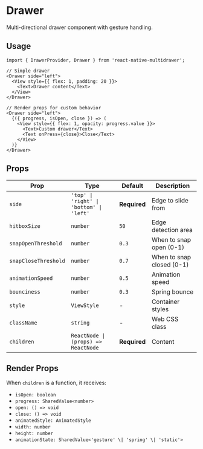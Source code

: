 # Drawer

Multi-directional drawer component with gesture handling.

## Usage

```tsx
import { DrawerProvider, Drawer } from 'react-native-multidrawer';

// Simple drawer
<Drawer side="left">
  <View style={{ flex: 1, padding: 20 }}>
    <Text>Drawer content</Text>
  </View>
</Drawer>

// Render props for custom behavior
<Drawer side="left">
  {({ progress, isOpen, close }) => (
    <View style={{ flex: 1, opacity: progress.value }}>
      <Text>Custom drawer</Text>
      <Text onPress={close}>Close</Text>
    </View>
  )}
</Drawer>
```

## Props

| Prop | Type | Default | Description |
|------|------|---------|-------------|
| `side` | `'top' \| 'right' \| 'bottom' \| 'left'` | **Required** | Edge to slide from |
| `hitboxSize` | `number` | `50` | Edge detection area |
| `snapOpenThreshold` | `number` | `0.3` | When to snap open (0-1) |
| `snapCloseThreshold` | `number` | `0.7` | When to snap closed (0-1) |
| `animationSpeed` | `number` | `0.5` | Animation speed |
| `bounciness` | `number` | `0.3` | Spring bounce |
| `style` | `ViewStyle` | - | Container styles |
| `className` | `string` | - | Web CSS class |
| `children` | `ReactNode \| (props) => ReactNode` | **Required** | Content |

## Render Props

When `children` is a function, it receives:
- `isOpen: boolean`
- `progress: SharedValue<number>` 
- `open: () => void`
- `close: () => void`
- `animatedStyle: AnimatedStyle`
- `width: number`
- `height: number`
- `animationState: SharedValue<'gesture' \| 'spring' \| 'static'>`